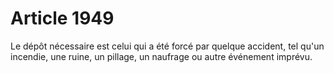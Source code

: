 # Article 1949

Le dépôt nécessaire est celui qui a été forcé par quelque accident, tel qu'un incendie, une ruine, un pillage, un naufrage ou autre événement imprévu.